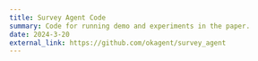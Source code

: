 ```yaml
---
title: Survey Agent Code
summary: Code for running demo and experiments in the paper.
date: 2024-3-20
external_link: https://github.com/okagent/survey_agent
---
```

